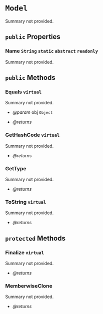 # <code><span title="null">Model</span></code>

Summary not provided.

## `public` Properties

### Name <code><span title="null">String</span></code> `static` `abstract` `readonly`

Summary not provided.



## `public` Methods

### Equals `virtual`

Summary not provided.

- *@param* obj <code><span title="null">Object</span></code>

- *@returns* 

### GetHashCode `virtual`

Summary not provided.

- *@returns* 

### GetType

Summary not provided.

- *@returns* 

### ToString `virtual`

Summary not provided.

- *@returns* 

## `protected` Methods

### Finalize `virtual`

Summary not provided.

- *@returns* 

### MemberwiseClone

Summary not provided.

- *@returns* 